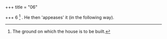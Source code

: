 +++
title = "06"

+++
6 [^2] . He then 'appeases' it (in the following way).


[^2]:  The ground on which the house is to be built.
